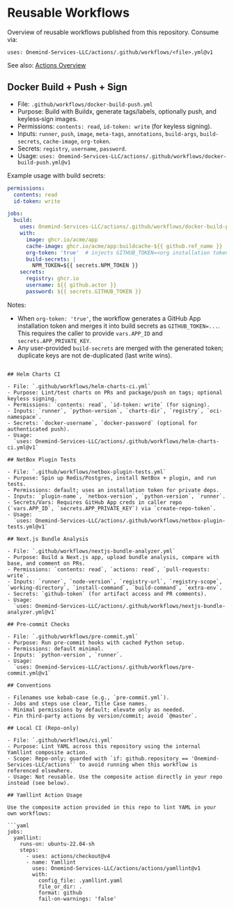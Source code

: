 # Reusable Workflows

Overview of reusable workflows published from this repository. Consume via:

`uses: Onemind-Services-LLC/actions/.github/workflows/<file>.yml@v1`

See also: [Actions Overview](../actions/README.md)

## Docker Build + Push + Sign

- File: `.github/workflows/docker-build-push.yml`
- Purpose: Build with Buildx, generate tags/labels, optionally push, and keyless‑sign images.
- Permissions: `contents: read`, `id-token: write` (for keyless signing).
- Inputs: `runner`, `push`, `image`, `meta-tags`, `annotations`, `build-args`, `build-secrets`, `cache-image`, `org-token`.
- Secrets: `registry`, `username`, `password`.
- Usage:
  `uses: Onemind-Services-LLC/actions/.github/workflows/docker-build-push.yml@v1`

Example usage with build secrets:

```yaml
permissions:
  contents: read
  id-token: write

jobs:
  build:
    uses: Onemind-Services-LLC/actions/.github/workflows/docker-build-push.yml@v1
    with:
      image: ghcr.io/acme/app
      cache-image: ghcr.io/acme/app:buildcache-${{ github.ref_name }}
      org-token: 'true'  # injects GITHUB_TOKEN=<org installation token>
      build-secrets: |
        NPM_TOKEN=${{ secrets.NPM_TOKEN }}
    secrets:
      registry: ghcr.io
      username: ${{ github.actor }}
      password: ${{ secrets.GITHUB_TOKEN }}
```

Notes:
- When `org-token: 'true'`, the workflow generates a GitHub App installation token and merges it into build secrets as `GITHUB_TOKEN=...`. This requires the caller to provide `vars.APP_ID` and `secrets.APP_PRIVATE_KEY`.
- Any user-provided `build-secrets` are merged with the generated token; duplicate keys are not de-duplicated (last write wins).
```

## Helm Charts CI

- File: `.github/workflows/helm-charts-ci.yml`
- Purpose: Lint/test charts on PRs and package/push on tags; optional keyless signing.
- Permissions: `contents: read`, `id-token: write` (for signing).
- Inputs: `runner`, `python-version`, `charts-dir`, `registry`, `oci-namespace`.
- Secrets: `docker-username`, `docker-password` (optional for authenticated push).
- Usage:
  `uses: Onemind-Services-LLC/actions/.github/workflows/helm-charts-ci.yml@v1`

## NetBox Plugin Tests

- File: `.github/workflows/netbox-plugin-tests.yml`
- Purpose: Spin up Redis/Postgres, install NetBox + plugin, and run tests.
- Permissions: default; uses an installation token for private deps.
- Inputs: `plugin-name`, `netbox-version`, `python-version`, `runner`.
- Secrets/Vars: Requires GitHub App creds in caller repo (`vars.APP_ID`, `secrets.APP_PRIVATE_KEY`) via `create-repo-token`.
- Usage:
  `uses: Onemind-Services-LLC/actions/.github/workflows/netbox-plugin-tests.yml@v1`

## Next.js Bundle Analysis

- File: `.github/workflows/nextjs-bundle-analyzer.yml`
- Purpose: Build a Next.js app, upload bundle analysis, compare with base, and comment on PRs.
- Permissions: `contents: read`, `actions: read`, `pull-requests: write`.
- Inputs: `runner`, `node-version`, `registry-url`, `registry-scope`, `working-directory`, `install-command`, `build-command`, `extra-env`.
- Secrets: `github-token` (for artifact access and PR comments).
- Usage:
  `uses: Onemind-Services-LLC/actions/.github/workflows/nextjs-bundle-analyzer.yml@v1`

## Pre-commit Checks

- File: `.github/workflows/pre-commit.yml`
- Purpose: Run pre-commit hooks with cached Python setup.
- Permissions: default minimal.
- Inputs: `python-version`, `runner`.
- Usage:
  `uses: Onemind-Services-LLC/actions/.github/workflows/pre-commit.yml@v1`

## Conventions

- Filenames use kebab‑case (e.g., `pre-commit.yml`).
- Jobs and steps use clear, Title Case names.
- Minimal permissions by default; elevate only as needed.
- Pin third‑party actions by version/commit; avoid `@master`.

## Local CI (Repo-only)

- File: `.github/workflows/ci.yml`
- Purpose: Lint YAML across this repository using the internal Yamllint composite action.
- Scope: Repo-only; guarded with `if: github.repository == 'Onemind-Services-LLC/actions'` to avoid running when this workflow is referenced elsewhere.
- Usage: Not reusable. Use the composite action directly in your repo instead (see below).

## Yamllint Action Usage

Use the composite action provided in this repo to lint YAML in your own workflows:

```yaml
jobs:
  yamllint:
    runs-on: ubuntu-22.04-sh
    steps:
      - uses: actions/checkout@v4
      - name: Yamllint
        uses: Onemind-Services-LLC/actions/actions/yamllint@v1
        with:
          config_file: .yamllint.yaml
          file_or_dir: .
          format: github
          fail-on-warnings: 'false'
```
